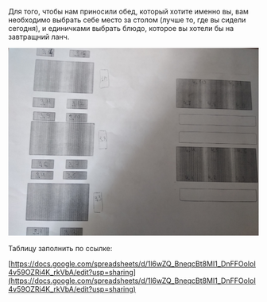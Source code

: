  Для того, чтобы нам приносили обед, который хотите именно вы, вам необходимо выбрать себе место за столом (лучше то, где вы сидели сегодня), и единичками выбрать блюдо, которое вы хотели бы на завтращний ланч.
 
 ![tables_img](/docs/tables.jpg) 
 
 Таблицу заполнить по ссылке:
 
 [https://docs.google.com/spreadsheets/d/1l6wZQ_BneqcBt8MI1_DnFFOoIoI4v59OZRi4K_rkVbA/edit?usp=sharing](https://docs.google.com/spreadsheets/d/1l6wZQ_BneqcBt8MI1_DnFFOoIoI4v59OZRi4K_rkVbA/edit?usp=sharing)
